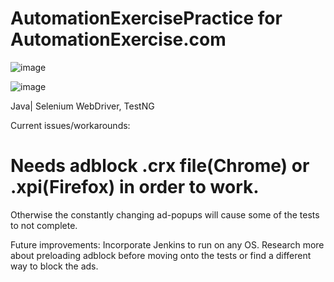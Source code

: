 # AutomationExercisePractice for AutomationExercise.com

![image](https://github.com/kstodu2/AutomationExercisePractice/assets/83611423/b680e12b-74b2-432c-b31b-1fdc4694589a)


![image](https://github.com/kstodu2/AutomationExercisePractice/assets/83611423/2f92e758-8c14-4ce9-8022-cb25ca3450c1)


Java| Selenium WebDriver, TestNG

Current issues/workarounds:
# Needs adblock .crx file(Chrome) or .xpi(Firefox) in order to work. 
Otherwise the constantly changing ad-popups will cause some of the tests to not complete. 

Future improvements:
Incorporate Jenkins to run on any OS.
Research more about preloading adblock before moving onto the tests or find a different way to block the ads.
